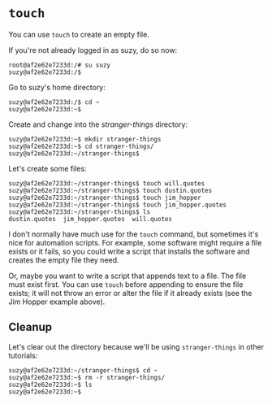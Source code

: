 `touch`
=======

You can use `touch` to create an empty file.

If you're not already logged in as suzy, do so now:

```
root@af2e62e7233d:/# su suzy
suzy@af2e62e7233d:/$ 
```

Go to suzy's home directory:

```
suzy@af2e62e7233d:/$ cd ~
suzy@af2e62e7233d:~$ 
```

Create and change into the _stranger-things_ directory:

```
suzy@af2e62e7233d:~$ mkdir stranger-things
suzy@af2e62e7233d:~$ cd stranger-things/
suzy@af2e62e7233d:~/stranger-things$ 
```

Let's create some files:

```
suzy@af2e62e7233d:~/stranger-things$ touch will.quotes
suzy@af2e62e7233d:~/stranger-things$ touch dustin.quotes
suzy@af2e62e7233d:~/stranger-things$ touch jim_hopper
suzy@af2e62e7233d:~/stranger-things$ touch jim_hopper.quotes
suzy@af2e62e7233d:~/stranger-things$ ls
dustin.quotes  jim_hopper.quotes  will.quotes
```

I don't normally have much use for the `touch` command, but sometimes it's nice for automation scripts. For example, some software might require a file exists or it fails, so you could write a script that installs the software and creates the empty file they need.

Or, maybe you want to write a script that appends text to a file. The file must exist first. You can use `touch` before appending to ensure the file exists; it will not throw an error or alter the file if it already exists (see the Jim Hopper example above).

Cleanup
-------

Let's clear out the directory because we'll be using `stranger-things` in other tutorials:

```
suzy@af2e62e7233d:~/stranger-things$ cd ~
suzy@af2e62e7233d:~$ rm -r stranger-things/
suzy@af2e62e7233d:~$ ls
suzy@af2e62e7233d:~$ 
```
